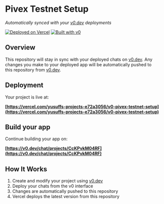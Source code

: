 # Pivex Testnet Setup

*Automatically synced with your [v0.dev](https://v0.dev) deployments*

[![Deployed on Vercel](https://img.shields.io/badge/Deployed%20on-Vercel-black?style=for-the-badge&logo=vercel)](https://vercel.com/yusuffs-projects-e72a3056/v0-pivex-testnet-setup)
[![Built with v0](https://img.shields.io/badge/Built%20with-v0.dev-black?style=for-the-badge)](https://v0.dev/chat/projects/CcKPvkM04RF)

## Overview

This repository will stay in sync with your deployed chats on [v0.dev](https://v0.dev).
Any changes you make to your deployed app will be automatically pushed to this repository from [v0.dev](https://v0.dev).

## Deployment

Your project is live at:

**[https://vercel.com/yusuffs-projects-e72a3056/v0-pivex-testnet-setup](https://vercel.com/yusuffs-projects-e72a3056/v0-pivex-testnet-setup)**

## Build your app

Continue building your app on:

**[https://v0.dev/chat/projects/CcKPvkM04RF](https://v0.dev/chat/projects/CcKPvkM04RF)**

## How It Works

1. Create and modify your project using [v0.dev](https://v0.dev)
2. Deploy your chats from the v0 interface
3. Changes are automatically pushed to this repository
4. Vercel deploys the latest version from this repository